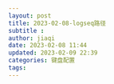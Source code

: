 ```yaml
---
layout: post
title: 2023-02-08-logseq路径
subtitle :
author: jiaqi
date: 2023-02-08 11:44
updated: 2023-02-09 22:39
categories: 键盘配置
tags: 
---
```

```toc
```
